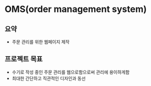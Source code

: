 # OMS(order management system)

## 요약

* 주문 관리를 위한 웹페이지 제작



## 프로젝트 목표

* 수기로 작성 중인 주문 관리를 웹으로함으로써 관리에 용이하게함
* 최대한 간단하고 직관적인 디자인과 동선